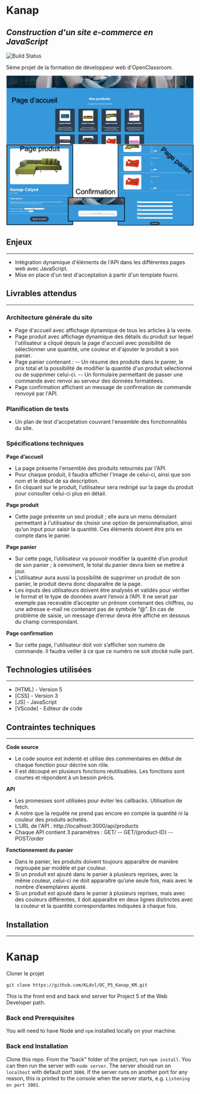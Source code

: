# Kanap
## _Construction d'un site e-commerce en JavaScript_


![Build Status](https://badge.buildkite.com/sample.svg?status=passing)

5ème projet de la formation de développeur web d'OpenClassroom.

![Screenshot du site avec aperçu des pages mobiles](./front/images/screenshots/Screenshot.jpg)

## Enjeux
---
- Intégration dynamique d'éléments de l'API dans les différentes pages web avec JavaScript.
- Mise en place d'un test d'acceptation à partir d'un template fourni.

## Livrables attendus
---
### Architecture générale du site

- Page d'accueil avec affichage dynamique de tous les articles à la vente.
- Page produit avec affichage dynamique des détails du produit sur lequel l'utilisateur a cliqué depuis la page d'accueil avec possibilité de sélectionner une quantité, une couleur et d'ajouter le produit à son panier.
- Page panier contenant :
-- Un résumé des produits dans le panier, le prix total et la possibilité de modifier la quantité d'un produit sélectionné ou de supprimer celui-ci.
-- Un formulaire permettant de passer une commande avec renvoi au serveur des données formatéees.
- Page confirmation affichant un message de confirmation de commande renvoyé par l'API.

### Planification de tests

- Un plan de test d'accpetation couvrant l'ensemble des fonctionnalités du site.

### Spécifications techniques

**Page d’accueil**
- La page présente l'ensemble des produits retournés par l'API.
- Pour chaque produit, il faudra afficher l'image de celui-ci, ainsi que son nom et le début de sa description.
- En cliquant sur le produit, l’utilisateur sera redirigé sur la page du produit pour consulter celui-ci plus en détail.

**Page produit**
- Cette page présente un seul produit ; elle aura un menu déroulant permettant à l'utilisateur de choisir une option de personnalisation, ainsi qu’un input pour saisir la quantité. Ces éléments doivent être pris en compte dans le panier.

**Page panier**
- Sur cette page, l’utilisateur va pouvoir modifier la quantité d’un produit de son panier ; à cemoment, le total du panier devra bien se mettre à jour.
- L’utilisateur aura aussi la possibilité de supprimer un produit de son panier, le produit devra donc disparaître de la page.
- Les inputs des utilisateurs doivent être analysés et validés pour vérifier le format et le type de données avant l’envoi à l’API. Il ne serait par exemple pas recevable d’accepter un prénom contenant des chiffres, ou une adresse e-mail ne contenant pas de symbole “@”. En
cas de problème de saisie, un message d’erreur devra être affiché en dessous du champ
correspondant.

**Page confirmation**
- Sur cette page, l'utilisateur doit voir s’afficher son numéro de commande. Il faudra veiller à ce que ce numéro ne soit stocké nulle part.

## Technologies utilisées
---
- [HTML] - Version 5
- [CSS] - Version 3
- [JS] - JavaScript
- [VScode] - Editeur de code

## Contraintes techniques
---
**Code source**
- Le code source est indenté et utilise des commentaires en début de chaque fonction pour décrire son rôle.
- Il est découpé en plusieurs fonctions réutilisables. Les fonctions sont courtes et répondent à un besoin précis.

**API**
- Les promesses sont utilisées pour éviter les callbacks. Utilisation de fetch.
- A notre que la requête ne prend pas encore en compte la quantité ni la couleur des produits achetés.
- L'URL de l'API : http://localhost:3000/api/products
- Chaque API contient 3 paramètres : GET/ -- GET/{product-ID} -- POST/order

**Fonctionnement du panier**
- Dans le panier, les produits doivent toujours apparaître de manière regroupée par modèle et par couleur.
- Si un produit est ajouté dans le panier à plusieurs reprises, avec la même couleur, celui-ci ne doit apparaître qu’une seule fois, mais avec le nombre d’exemplaires ajusté.
- Si un produit est ajouté dans le panier à plusieurs reprises, mais avec des couleurs
différentes, il doit apparaître en deux lignes distinctes avec la couleur et la quantité
correspondantes indiquées à chaque fois.

## Installation
---
# Kanap #

Cloner le projet
```terminal
git clone https://github.com/KLdvl/OC_P5_Kanap_KM.git
```
This is the front end and back end server for Project 5 of the Web Developer path.

### Back end Prerequisites ###

You will need to have Node and `npm` installed locally on your machine.

### Back end Installation ###

Clone this repo. From the "back" folder of the project, run `npm install`. You
can then run the server with `node server`.
The server should run on `localhost` with default port `3000`. If the
server runs on another port for any reason, this is printed to the
console when the server starts, e.g. `Listening on port 3001`.